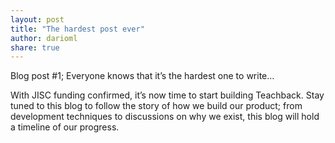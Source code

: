 ```yaml
---
layout: post
title: "The hardest post ever"
author: darioml
share: true
---
```


Blog post #1; Everyone knows that it’s the hardest one to write…

With JISC funding confirmed, it’s now time to start building Teachback. Stay tuned to this blog to follow the story of how we build our product; from development techniques to discussions on why we exist, this blog will hold a timeline of our progress.

